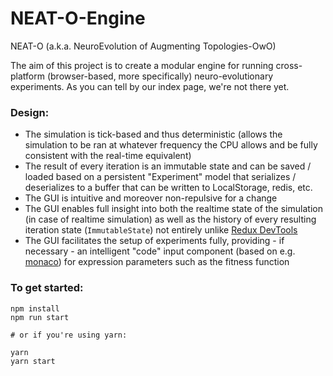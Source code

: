 # NEAT-O-Engine

NEAT-O (a.k.a. NeuroEvolution of Augmenting Topologies-OwO)

The aim of this project is to create a modular engine for running cross-platform (browser-based, more specifically) neuro-evolutionary experiments.
As you can tell by our index page, we're not there yet.

### Design:

 - The simulation is tick-based and thus deterministic (allows the simulation to be ran at whatever frequency the CPU allows and be fully consistent with the real-time equivalent)
 - The result of every iteration is an immutable state and can be saved / loaded based on a persistent "Experiment" model that serializes / deserializes to a buffer that can be written to LocalStorage, redis, etc.
 - The GUI is intuitive and moreover non-repulsive for a change
 - The GUI enables full insight into both the realtime state of the simulation (in case of realtime simulation) as well as the history of every resulting iteration state (`ImmutableState`) not entirely unlike [Redux DevTools](https://github.com/reduxjs/redux-devtools)
 - The GUI facilitates the setup of experiments fully, providing - if necessary - an intelligent "code" input component (based on e.g. [monaco](https://microsoft.github.io/monaco-editor/index.html)) for expression parameters such as the fitness function

### To get started:

```
npm install
npm run start

# or if you're using yarn:

yarn
yarn start
```
